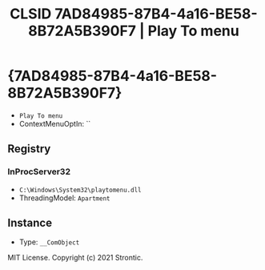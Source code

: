 ﻿---
title: "CLSID 7AD84985-87B4-4a16-BE58-8B72A5B390F7 | Play To menu"
excerpt: What is COM-Object CLSID 7AD84985-87B4-4a16-BE58-8B72A5B390F7?
---

# {7AD84985-87B4-4a16-BE58-8B72A5B390F7}

* `Play To menu`
* ContextMenuOptIn: ``

## Registry


### InProcServer32

* `C:\Windows\System32\playtomenu.dll`
* ThreadingModel: `Apartment`

## Instance

* Type: `__ComObject`

MIT License. Copyright (c) 2021 Strontic.


